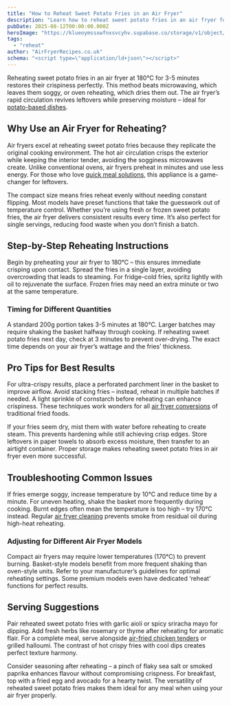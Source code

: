```yaml
---
title: "How to Reheat Sweet Potato Fries in an Air Fryer"
description: "Learn how to reheat sweet potato fries in an air fryer for crispy perfection. Quick guide with ideal temps, times, and pro tips for best results."
pubDate: 2025-08-12T00:00:00.000Z
heroImage: "https://klueoymssxwfnxsvcyhv.supabase.co/storage/v1/object/public/md/how-to-reheat-sweet-potato-fries-in-air-fryer-3b6609ac.png"
tags:
  - "reheat"
author: "AirFryerRecipes.co.uk"
schema: "<script type=\"application/ld+json\"></script>"
---
```


<p>Reheating sweet potato fries in an air fryer at 180°C for 3-5 minutes restores their crispiness perfectly. This method beats microwaving, which leaves them soggy, or oven reheating, which dries them out. The air fryer’s rapid circulation revives leftovers while preserving moisture – ideal for <a href=https://www.airfryerrecipe.co.uk/recipe-category/potatoes>potato-based dishes</a>.</p>

<h2>Why Use an Air Fryer for Reheating?</h2>
<p>Air fryers excel at reheating sweet potato fries because they replicate the original cooking environment. The hot air circulation crisps the exterior while keeping the interior tender, avoiding the sogginess microwaves create. Unlike conventional ovens, air fryers preheat in minutes and use less energy. For those who love <a href=https://www.airfryerrecipe.co.uk/recipes>quick meal solutions</a>, this appliance is a game-changer for leftovers.</p>
<p>The compact size means fries reheat evenly without needing constant flipping. Most models have preset functions that take the guesswork out of temperature control. Whether you’re using fresh or frozen sweet potato fries, the air fryer delivers consistent results every time. It’s also perfect for single servings, reducing food waste when you don’t finish a batch.</p>

<h2>Step-by-Step Reheating Instructions</h2>
<p>Begin by preheating your air fryer to 180°C – this ensures immediate crisping upon contact. Spread the fries in a single layer, avoiding overcrowding that leads to steaming. For fridge-cold fries, spritz lightly with oil to rejuvenate the surface. Frozen fries may need an extra minute or two at the same temperature.</p>

<h3>Timing for Different Quantities</h3>
<p>A standard 200g portion takes 3-5 minutes at 180°C. Larger batches may require shaking the basket halfway through cooking. If reheating sweet potato fries next day, check at 3 minutes to prevent over-drying. The exact time depends on your air fryer’s wattage and the fries’ thickness.</p>

<h2>Pro Tips for Best Results</h2>
<p>For ultra-crispy results, place a perforated parchment liner in the basket to improve airflow. Avoid stacking fries – instead, reheat in multiple batches if needed. A light sprinkle of cornstarch before reheating can enhance crispiness. These techniques work wonders for all <a href=https://www.airfryerrecipe.co.uk/air-fryer-conversion-chart>air fryer conversions</a> of traditional fried foods.</p>
<p>If your fries seem dry, mist them with water before reheating to create steam. This prevents hardening while still achieving crisp edges. Store leftovers in paper towels to absorb excess moisture, then transfer to an airtight container. Proper storage makes reheating sweet potato fries in air fryer even more successful.</p>

<h2>Troubleshooting Common Issues</h2>
<p>If fries emerge soggy, increase temperature by 10°C and reduce time by a minute. For uneven heating, shake the basket more frequently during cooking. Burnt edges often mean the temperature is too high – try 170°C instead. Regular <a href=https://www.airfryerrecipe.co.uk/air-fryer-cleaner>air fryer cleaning</a> prevents smoke from residual oil during high-heat reheating.</p>

<h3>Adjusting for Different Air Fryer Models</h3>
<p>Compact air fryers may require lower temperatures (170°C) to prevent burning. Basket-style models benefit from more frequent shaking than oven-style units. Refer to your manufacturer’s guidelines for optimal reheating settings. Some premium models even have dedicated ‘reheat’ functions for perfect results.</p>

<h2>Serving Suggestions</h2>
<p>Pair reheated sweet potato fries with garlic aioli or spicy sriracha mayo for dipping. Add fresh herbs like rosemary or thyme after reheating for aromatic flair. For a complete meal, serve alongside <a href=https://www.airfryerrecipe.co.uk/recipe-category/chicken>air-fried chicken tenders</a> or grilled halloumi. The contrast of hot crispy fries with cool dips creates perfect texture harmony.</p>
<p>Consider seasoning after reheating – a pinch of flaky sea salt or smoked paprika enhances flavour without compromising crispness. For breakfast, top with a fried egg and avocado for a hearty twist. The versatility of reheated sweet potato fries makes them ideal for any meal when using your air fryer properly.</p>